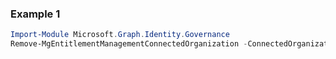 ### Example 1
``` powershell
Import-Module Microsoft.Graph.Identity.Governance
Remove-MgEntitlementManagementConnectedOrganization -ConnectedOrganizationId $connectedOrganizationId
```
